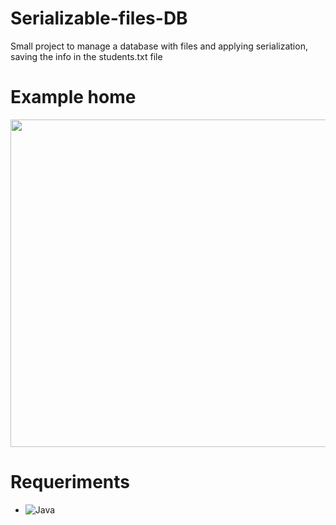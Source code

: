 # Serializable-files-DB

Small project to manage a database with files and applying serialization, saving the info in the students.txt file

# Example home

<div align="center">
	<a href="#">
		<img src="https://i.imgur.com/AN73QsO.png" alt="Web" height="524" width="1066">
	</a>
</div>

# Requeriments 

* <img alt="Java" src="https://img.shields.io/badge/jdk8+%20-%23FF2D20.svg?&style=for-the-badge&logo=Java&logoColor=white"/>